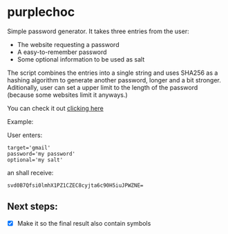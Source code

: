 # purplechoc

Simple password generator. It takes three entries from the user:
- The website requesting a password
- A easy-to-remember password
- Some optional information to be used as salt

The script combines the entries into a single string and uses SHA256 as a hashing algorithm to generate another password, longer and a bit stronger. Aditionally, user can set a upper limit to the length of the password (because some websites limit it anyways.)

You can check it out [clicking here](https://purplechoc.streamlit.app/)

Example:

User enters:
```
target='gmail'
password='my password'
optional='my salt'
```

an shall receive:
```
svd0B7Qfsi0lmhX1PZ1CZEC8cyjta6c90H5iuJPWZNE=
```

## Next steps:
- [X] Make it so the final result also contain symbols
